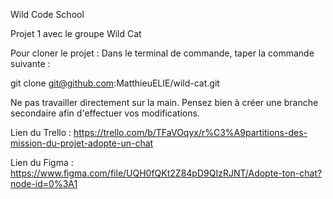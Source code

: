 Wild Code School

Projet 1 avec le groupe Wild Cat

Pour cloner le projet :
Dans le terminal de commande, taper la commande suivante :

git clone git@github.com:MatthieuELIE/wild-cat.git


Ne pas travailler directement sur la main.
Pensez bien à créer une branche secondaire afin d'effectuer vos modifications.

Lien du Trello : 
https://trello.com/b/TFaVOqyx/r%C3%A9partitions-des-mission-du-projet-adopte-un-chat

Lien du Figma :
https://www.figma.com/file/UQH0fQKt2Z84pD9QIzRJNT/Adopte-ton-chat?node-id=0%3A1
